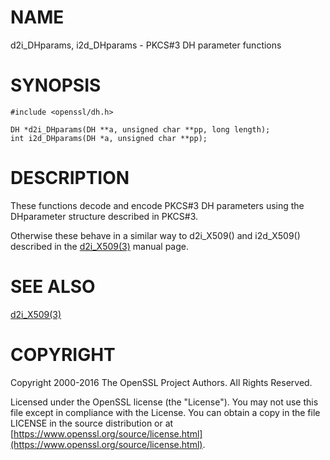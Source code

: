 # NAME

d2i\_DHparams, i2d\_DHparams - PKCS#3 DH parameter functions

# SYNOPSIS

    #include <openssl/dh.h>

    DH *d2i_DHparams(DH **a, unsigned char **pp, long length);
    int i2d_DHparams(DH *a, unsigned char **pp);

# DESCRIPTION

These functions decode and encode PKCS#3 DH parameters using the
DHparameter structure described in PKCS#3.

Otherwise these behave in a similar way to d2i\_X509() and i2d\_X509()
described in the [d2i\_X509(3)](http://man.he.net/man3/d2i_X509) manual page.

# SEE ALSO

[d2i\_X509(3)](http://man.he.net/man3/d2i_X509)

# COPYRIGHT

Copyright 2000-2016 The OpenSSL Project Authors. All Rights Reserved.

Licensed under the OpenSSL license (the "License").  You may not use
this file except in compliance with the License.  You can obtain a copy
in the file LICENSE in the source distribution or at
[https://www.openssl.org/source/license.html](https://www.openssl.org/source/license.html).
